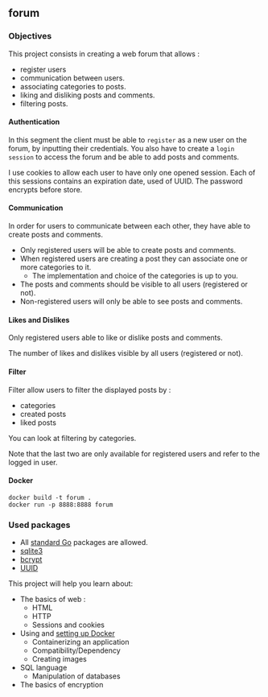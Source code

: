 ## forum

### Objectives

This project consists in creating a web forum that allows :

- register users
- communication between users.
- associating categories to posts.
- liking and disliking posts and comments.
- filtering posts.

#### Authentication

In this segment the client must be able to `register` as a new user on the forum, by inputting their credentials. You also have to create a `login session` to access the forum and be able to add posts and comments.

I use cookies to allow each user to have only one opened session. Each of this sessions contains an expiration date, used of UUID.
The password encrypts before store.

#### Communication

In order for users to communicate between each other, they have able to create posts and comments.

- Only registered users will be able to create posts and comments.
- When registered users are creating a post they can associate one or more categories to it.
  - The implementation and choice of the categories is up to you.
- The posts and comments should be visible to all users (registered or not).
- Non-registered users will only be able to see posts and comments.

#### Likes and Dislikes

Only registered users able to like or dislike posts and comments.

The number of likes and dislikes visible by all users (registered or not).

#### Filter

Filter allow users to filter the displayed posts by :

- categories
- created posts
- liked posts

You can look at filtering by categories.

Note that the last two are only available for registered users and refer to the logged in user.

#### Docker

```````````console
docker build -t forum .
docker run -p 8888:8888 forum
```````````
### Used packages

- All [standard Go](https://golang.org/pkg/) packages are allowed.
- [sqlite3](https://github.com/mattn/go-sqlite3)
- [bcrypt](https://pkg.go.dev/golang.org/x/crypto/bcrypt)
- [UUID](https://github.com/gofrs/uuid)

This project will help you learn about:

- The basics of web :
  - HTML
  - HTTP
  - Sessions and cookies
- Using and [setting up Docker](https://docs.docker.com/get-started/)
  - Containerizing an application
  - Compatibility/Dependency
  - Creating images
- SQL language
  - Manipulation of databases
- The basics of encryption